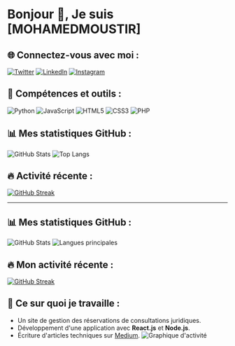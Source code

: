 # Bonjour 👋, Je suis [MOHAMEDMOUSTIR]

## 🌐 Connectez-vous avec moi :
[![Twitter](https://img.shields.io/badge/Twitter-1DA1F2?style=for-the-badge&logo=twitter&logoColor=white)](https://twitter.com/username)
[![LinkedIn](https://img.shields.io/badge/LinkedIn-0077B5?style=for-the-badge&logo=linkedin&logoColor=white)](https://linkedin.com/in/username)
[![Instagram](https://img.shields.io/badge/Instagram-E4405F?style=for-the-badge&logo=instagram&logoColor=white)](https://instagram.com/username)

## 🚀 Compétences et outils :
![Python](https://img.shields.io/badge/Python-3670A0?style=for-the-badge&logo=python&logoColor=ffdd54)
![JavaScript](https://img.shields.io/badge/JavaScript-323330?style=for-the-badge&logo=javascript&logoColor=F7DF1E)
![HTML5](https://img.shields.io/badge/HTML5-E34F26?style=for-the-badge&logo=html5&logoColor=white)
![CSS3](https://img.shields.io/badge/CSS3-1572B6?style=for-the-badge&logo=css3&logoColor=white)
![PHP](https://img.shields.io/badge/PHP-777BB4?style=for-the-badge&logo=php&logoColor=white)

## 📊 Mes statistiques GitHub :
![GitHub Stats](https://github-readme-stats.vercel.app/api?username=yassineelmiri&show_icons=true&theme=radical)
![Top Langs](https://github-readme-stats.vercel.app/api/top-langs/?username=yassineelmiri&layout=compact&theme=radical)

## 🔥 Activité récente :
[![GitHub Streak](https://streak-stats.demolab.com?user=yassineelmiri&theme=radical)](https://git.io/streak-stats)

---
## 📊 Mes statistiques GitHub :
![GitHub Stats](https://github-readme-stats.vercel.app/api?username=TON_NOM_UTILISATEUR&show_icons=true&theme=radical)
![Langues principales](https://github-readme-stats.vercel.app/api/top-langs/?username=TON_NOM_UTILISATEUR&layout=compact&theme=radical)

## 🔥 Mon activité récente :
[![GitHub Streak](https://streak-stats.demolab.com?user=TON_NOM_UTILISATEUR&theme=radical)](https://git.io/streak-stats)
## 🌱 Ce sur quoi je travaille :
- Un site de gestion des réservations de consultations juridiques.
- Développement d'une application avec **React.js** et **Node.js**.
- Écriture d'articles techniques sur [Medium](https://medium.com/@username).
![Graphique d'activité](https://github-readme-activity-graph.cyclic.app/graph?username=TON_NOM_UTILISATEUR&theme=react-dark)

